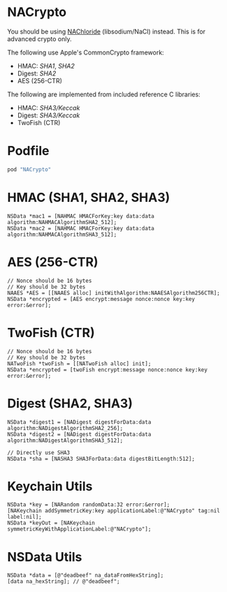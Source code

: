 NACrypto
=========

You should be using [NAChloride](https://github.com/gabriel/NAChloride) (libsodium/NaCl) instead. This is for advanced crypto only.

The following use Apple's CommonCrypto framework:

* HMAC: *SHA1*, *SHA2*
* Digest: *SHA2*
* AES (256-CTR)

The following are implemented from included reference C libraries:

* HMAC: *SHA3/Keccak*
* Digest: *SHA3/Keccak*
* TwoFish (CTR)

# Podfile

```ruby
pod "NACrypto"
```

# HMAC (SHA1, SHA2, SHA3)

```objc
NSData *mac1 = [NAHMAC HMACForKey:key data:data algorithm:NAHMACAlgorithmSHA2_512];
NSData *mac2 = [NAHMAC HMACForKey:key data:data algorithm:NAHMACAlgorithmSHA3_512];
```

# AES (256-CTR)

```objc
// Nonce should be 16 bytes
// Key should be 32 bytes
NAAES *AES = [[NAAES alloc] initWithAlgorithm:NAAESAlgorithm256CTR];
NSData *encrypted = [AES encrypt:message nonce:nonce key:key error:&error];
```

# TwoFish (CTR)

```objc
// Nonce should be 16 bytes
// Key should be 32 bytes
NATwoFish *twoFish = [[NATwoFish alloc] init];
NSData *encrypted = [twoFish encrypt:message nonce:nonce key:key error:&error];
```

# Digest (SHA2, SHA3)

```objc
NSData *digest1 = [NADigest digestForData:data algorithm:NADigestAlgorithmSHA2_256];
NSData *digest2 = [NADigest digestForData:data algorithm:NADigestAlgorithmSHA3_512];

// Directly use SHA3
NSData *sha = [NASHA3 SHA3ForData:data digestBitLength:512];
```

# Keychain Utils

```objc
NSData *key = [NARandom randomData:32 error:&error];
[NAKeychain addSymmetricKey:key applicationLabel:@"NACrypto" tag:nil label:nil];
NSData *keyOut = [NAKeychain symmetricKeyWithApplicationLabel:@"NACrypto"];
```

# NSData Utils
```objc
NSData *data = [@"deadbeef" na_dataFromHexString];
[data na_hexString]; // @"deadbeef";
```
